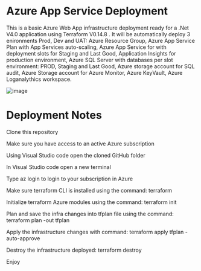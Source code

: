 # Azure App Service Deployment
This is a basic Azure Web App infrastructure deployment ready for a .Net V4.0 application using Terraform V0.14.8 . It will be automatically deploy 3 enironments Prod, Dev and UAT:
Azure Resource Group,
Azure App Service Plan with App Services auto-scaling,
Azure App Service for with deployment slots for Staging and Last Good,
Application Insights for production environment,
Azure SQL Server with databases per slot environment: PROD, Staging and Last Good,
Azure storage account for SQL audit,
Azure Storage account for Azure Monitor,
Azure KeyVault,
Azure Loganalythics workspace.

![image](https://user-images.githubusercontent.com/81716894/113217161-6a77d800-9275-11eb-98bf-8dd0e4a9160a.png)

# Deployment Notes

Clone this repository

Make sure you have access to an active Azure subscription

Using Visual Studio code open the cloned GitHub folder

In Visual Studio code open a new terminal

Type az login to login to your subscription in Azure 

Make sure terraform CLI is installed using the command:    terraform

Initialize terraform Azure modules using the command:    terraform init

Plan and save the infra changes into tfplan file using the command:    terraform plan -out tfplan

Apply the infrastructure changes with command:    terraform apply tfplan -auto-approve

Destroy the infrastructure deployed:    terraform destroy 

Enjoy





